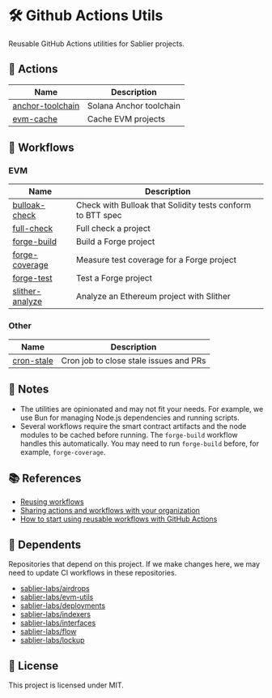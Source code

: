 # 🛠️ Github Actions Utils

Reusable GitHub Actions utilities for Sablier projects.

## 🔧 Actions

| Name                                                     | Description             |
| -------------------------------------------------------- | ----------------------- |
| [anchor-toolchain](.github/actions/evm-cache/action.yml) | Solana Anchor toolchain |
| [evm-cache](.github/actions/evm-cache/action.yml)        | Cache EVM projects      |

## 🔄 Workflows

### EVM

| Name                                                     | Description                                                |
| -------------------------------------------------------- | ---------------------------------------------------------- |
| [bulloak-check](.github/workflows/bulloak-check.yml)     | Check with Bulloak that Solidity tests conform to BTT spec |
| [full-check](.github/workflows/full-check.yml)           | Full check a project                                       |
| [forge-build](.github/workflows/forge-build.yml)         | Build a Forge project                                      |
| [forge-coverage](.github/workflows/forge-coverage.yml)   | Measure test coverage for a Forge project                  |
| [forge-test](.github/workflows/forge-test.yml)           | Test a Forge project                                       |
| [slither-analyze](.github/workflows/slither-analyze.yml) | Analyze an Ethereum project with Slither                   |

### Other

| Name                                          | Description                            |
| --------------------------------------------- | -------------------------------------- |
| [cron-stale](.github/workflows/cron-tale.yml) | Cron job to close stale issues and PRs |

## 📝 Notes

- The utilities are opinionated and may not fit your needs. For example, we use Bun for managing Node.js dependencies
  and running scripts.
- Several workflows require the smart contract artifacts and the node modules to be cached before running. The
  `forge-build` workflow handles this automatically. You may need to run `forge-build` before, for example,
  `forge-coverage`.

## 📚 References

- [Reusing workflows](https://docs.github.com/en/actions/using-workflows/reusing-workflows)
- [Sharing actions and workflows with your organization](https://docs.github.com/en/actions/creating-actions/sharing-actions-and-workflows-with-your-organization)
- [How to start using reusable workflows with GitHub Actions](https://github.blog/2022-02-10-using-reusable-workflows-github-actions/)

## 🔗 Dependents

Repositories that depend on this project. If we make changes here, we may need to update CI workflows in these
repositories.

- [sablier-labs/airdrops](https://github.com/sablier-labs/airdrops)
- [sablier-labs/evm-utils](https://github.com/sablier-labs/evm-utils)
- [sablier-labs/deployments](https://github.com/sablier-labs/deployments)
- [sablier-labs/indexers](https://github.com/sablier-labs/indexers)
- [sablier-labs/interfaces](https://github.com/sablier-labs/interfaces)
- [sablier-labs/flow](https://github.com/sablier-labs/flow)
- [sablier-labs/lockup](https://github.com/sablier-labs/lockup)

## 📄 License

This project is licensed under MIT.
